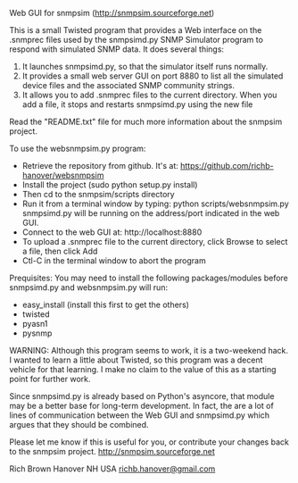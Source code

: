 Web GUI for snmpsim (http://snmpsim.sourceforge.net)

This is a small Twisted program that provides a Web interface on the
.snmprec files used by the snmpsimd.py SNMP Simulator program to
respond with simulated SNMP data. It does several things:

1) It launches snmpsimd.py, so that the simulator itself runs normally.
2) It provides a small web server GUI on port 8880 to list all the
   simulated device files and the associated SNMP community strings.
3) It allows you to add .snmprec files to the current directory. When
   you add a file, it stops and restarts snmpsimd.py using the new file
   
Read the "README.txt" file for much more information about the snmpsim project.

To use the websnmpsim.py program:

- Retrieve the repository from github. It's at:
	https://github.com/richb-hanover/websnmpsim
- Install the project (sudo python setup.py install)
- Then cd to the snmpsim/scripts directory 
- Run it from a terminal window by typing: python scripts/websnmpsim.py
  snmpsimd.py will be running on the address/port indicated in the
  web GUI.
- Connect to the web GUI at: http://localhost:8880
- To upload a .snmprec file to the current directory, click Browse to
  select a file, then click Add
- Ctl-C in the terminal window to abort the program

Prequisites: You may need to install the following packages/modules 
	before snmpsimd.py and websnmpsim.py will run:
- easy_install (install this first to get the others)
- twisted
- pyasn1
- pysnmp 

WARNING: Although this program seems to work, it is a two-weekend hack.
   I wanted to learn a little about Twisted, so this program was
   a decent vehicle for that learning. I make no claim to the value
   of this as a starting point for further work.

   Since snmpsimd.py is already based on Python's asyncore, that module
   may be a better base for long-term development. In fact, the are
   a lot of lines of communication between the Web GUI and snmpsimd.py
   which argues that they should be combined.

Please let me know if this is useful for you, or contribute your
changes back to the snmpsim project. http://snmpsim.sourceforge.net

Rich Brown
Hanover NH USA
richb.hanover@gmail.com
